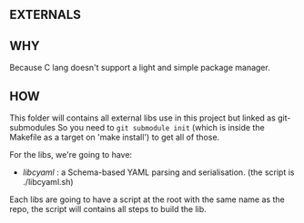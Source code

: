 ## EXTERNALS

## WHY

Because C lang doesn't support a light and simple package manager.

## HOW

This folder will contains all external libs use in this project but linked as git-submodules
So you need to `git submodule init` (which is inside the Makefile as a target on 'make install') to get all of those.

For the libs, we're going to have:
- *libcyaml* : a Schema-based YAML parsing and serialisation. (the script is ./libcyaml.sh)


Each libs are going to have a script at the root with the same name as the repo,
the script will contains all steps to build the lib.
